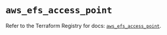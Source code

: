 # `aws_efs_access_point`

Refer to the Terraform Registry for docs: [`aws_efs_access_point`](https://registry.terraform.io/providers/hashicorp/aws/4.54.0/docs/resources/efs_access_point).
